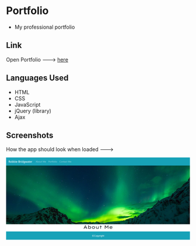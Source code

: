 # Portfolio
- My professional portfolio

## Link
Open Portfolio ---> [here](https://robbie-bridgwater.github.io/Portfolio/)

## Languages Used
- HTML 
- CSS 
- JavaScript 
- jQuery (library)
- Ajax

## Screenshots
How the app should look when loaded --->

![image](assets/img/portfolioScreenshot.png)